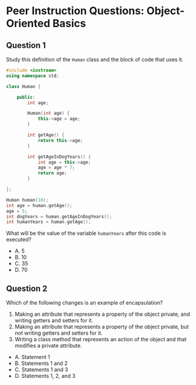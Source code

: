 # Peer Instruction Questions: Object-Oriented Basics

## Question 1

Study this definition of the `Human` class and the block of code that uses it.

```cpp
#include <iostream>
using namespace std;

class Human {

    public:
        int age;

        Human(int age) {
            this->age = age;
        }

        int getAge() {
            return this->age;
        }

        int getAgeInDogYears() {
            int age = this->age;
            age = age * 7;
            return age;
        }

};
```

```cpp
Human human(10);
int age = human.getAge();
age = 5;
int dogYears = human.getAgeInDogYears();
int humanYears = human.getAge();
```

What will be the value of the variable `humanYears` after this code is executed?

- A. 5
- B. 10
- C. 35
- D. 70

## Question 2

Which of the following changes is an example of encapsulation?

1. Making an attribute that represents a property of the object private, and writing getters and setters for it. 
2. Making an attribute that represents a property of the object private, but not writing getters and setters for it.
3. Writing a class method that represents an action of the object and that modifies a private attribute.

- A. Statement 1
- B. Statements 1 and 2
- C. Statements 1 and 3
- D. Statements 1, 2, and 3
